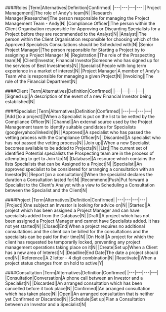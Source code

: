 ####Roles
|Term|Alternatives|Definition|Confirmed|
|---|---|---|---|
|Project Management||The role of Andy's team|N|
|Research Manager|Researcher|The person responsible for managing the Project Management Team - Andy|N|
|Compliance Officer||The person within the Client Organisation responsible for Approving or Discarding Specialists for a Project before they are recommended to the Analyst|N|
|Analyst||The person within the Client Organisation responsible for choosing which of the Approved Specialists Consultations should be Scheduled with|N|
|Senior Project Manager||The person responsible for Starting a Project by to assigning a Project Manager|N|
|Registration||The role of the Prospecting team|N|
|Client|Investor, Financial Investor|Someone who has signed up for the services of Best Investments|N|
|Specialist|People with long term experience in a market of interest|N|
|Project Manager|A member of Andy's Team who is responsible for managing a given Project|N|
|Invoicing||The role of the Financial Department|N|

####Client
|Term|Alternatives|Definition|Confirmed|
|---|---|---|---|
|Signed up||A description of the event of a new Financial Investor being established|N|

####Specialist
|Term|Alternatives|Definition|Confirmed|
|---|---|---|---|
|Add [to a project]||When a Specialist is put on the list to be vetted by the Compliance Officer|N|
|Channel||An external source used by the Project Management team to identify suitable candidates for Specialists (google/yahoo/linkedin)|N|
|Approved||A specialist who has passed the vetting process with the Compliance Officer|N|
|Discarded||A specialist who has not passed the vetting process|N|
|Join up||When a new Specialist becomes available to be added to Projects|N|
|List||The current set of identified Potential specialists the Prospecting team are in the process of attempting to get to Join Up|N|
|Database||A resource which contains the lists Specialists that can be Assigned to a Project|N|
|Specialist||An approved specialist to be considered for arranging a consultation with an Investor|N|
|Report [on a consultation]||When the specialist declares the duration a Consultation lasted for|N|
|Recommend|Push|Put forward a Specialist to the Client's Analyst with a view to Scheduling a Consultation between the Specialist and the Client|N|

####Project
|Term|Alternatives|Definition|Confirmed|
|---|---|---|---|
|Project||One subject an Investor is looking for advice on|N|
|Started||A project which has been assigned a Project Manager and can have specialists added from the Database|N|
|Draft||A project which has not been assigned a Project Manager and cannot have Specialists added. It has not yet started|N|
|Closed|End|When a project requires no additional consultations and the client can be billed for the consultations and the specialists can be paid for their time|N|
|On Hold||A project for which the client has requested be temporarily locked, preventing any project management operations taking place on it|N|
|Create|Set up|When a Client has a new area of Interest|N|
|Deadline|End Date|The date a project should end|N|
|Reference||A 2 letter - 4 digit combination|N|
|Reactivate||When a project status changes from on hold to active|Y|

####Consultation
|Term|Alternatives|Definition|Confirmed|
|---|---|---|---|
|Consultation|Conversation|A phone call between an Investor and a Specialist|N|
|Discarded||An arranged consultation which has been cancelled before it took place|N|
|Confirmed||An arranged consultation which has taken place|N|
|Open||An arranged consultation that is neither yet Confirmed or Discarded|N|
|Schedule|Set up|Plan a Consultation between an Investor and a Specialist|N|
